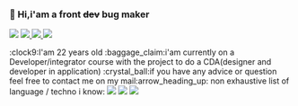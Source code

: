 ### 👋 Hi,i'am a front ~~dev~~ bug maker  
<p>
    <a> <img src='https://img.shields.io/badge/Mail-Renaud.Baussart%40proton.me-purple'> </a> 
    <a href='https://www.linkedin.com/in/renaud-baussart-278b362bb/'> <img src='https://img.shields.io/badge/linkedin-blue'> </a> 
    <a href='https://twitter.com/RenaudBaussart'> <img src='https://img.shields.io/badge/Twitter%20%2F%20X-grey'> </a> 
    <a href='https://github.com/RenaudBaussart/Memo-CheatSheet'> <img src='https://img.shields.io/badge/My%20cheat%20sheet-lightyellow'> </a> 
</p>
:clock9:I'am 22 years old  
:baggage_claim:i'am currently on a Developer/integrator course with the project to do a CDA(designer and developer in application)  
:crystal_ball:if you have any advice or question feel free to contact me on my mail:arrow_heading_up:  
non exhaustive list of language / techno i know:  
<img src='https://img.shields.io/badge/c%2B%2B-blue'>
<img src='https://img.shields.io/badge/c%23-purple'>
<img src='https://img.shields.io/badge/HTML-CSS-blue'>


